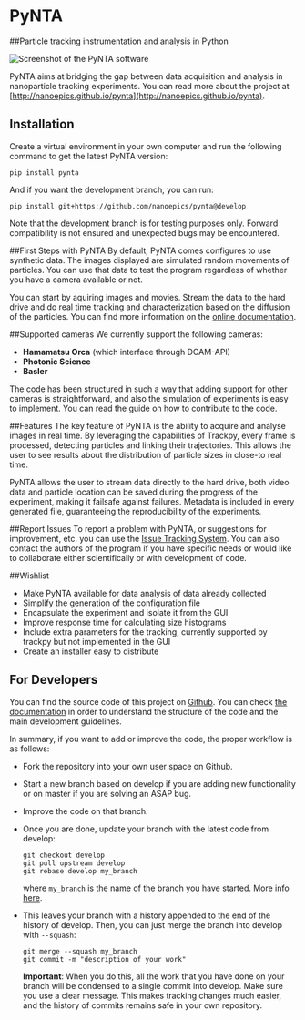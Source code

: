 # PyNTA
##Particle tracking instrumentation and analysis in Python

![Screenshot of the PyNTA software](doc/media/screenshot_01.png?raw=true "PyNTA acquiring")

PyNTA aims at bridging the gap between data acquisition and analysis in nanoparticle tracking experiments. You can read more about the project at [http://nanoepics.github.io/pynta](http://nanoepics.github.io/pynta).

## Installation
Create a virtual environment in your own computer and run the following command to get the latest PyNTA version:

    pip install pynta

And if you want the development branch, you can run:

    pip install git+https://github.com/nanoepics/pynta@develop
    
Note that the development branch is for testing purposes only. Forward 
compatibility is not ensured and unexpected bugs may be encountered. 

##First Steps with PyNTA
By default, PyNTA comes configures to use synthetic data. The images displayed are simulated random movements of particles. You can use that data to test the program regardless of whether you have a camera available or not. 

You can start by aquiring images and movies. Stream the data to the hard drive and do real time tracking and characterization based on the diffusion of the particles. You can find more information on the [online documentation](http://nanoepics.github.io/pynta).

##Supported cameras
We currently support the following cameras:
* **Hamamatsu Orca** (which interface through DCAM-API)
* **Photonic Science** 
* **Basler**

The code has been structured in such a way that adding support for other cameras is straightforward, and also the simulation of experiments is easy to implement. You can read the guide on how to contribute to the code. 

##Features
The key feature of PyNTA is the ability to acquire and analyse images in real time. By leveraging the capabilities of Trackpy, every frame is processed, detecting particles and linking their trajectories. This allows the user to see results about the distribution of particle sizes in close-to real time. 

PyNTA allows the user to stream data directly to the hard drive, both video data and particle location can be saved during the progress of the experiment, making it failsafe against failures. Metadata is included in every generated file, guaranteeing the reproducibility of the experiments. 

##Report Issues
To report a problem with PyNTA, or suggestions for improvement, etc. you can use the [Issue Tracking System](https://github.com/nanoepics/pynta/issues). You can also contact the authors of the program if you have specific needs or would like to collaborate either scientifically or with development of code.

##Wishlist
* Make PyNTA available for data analysis of data already collected
* Simplify the generation of the configuration file
* Encapsulate the experiment and isolate it from the GUI
* Improve response time for calculating size histograms
* Include extra parameters for the tracking, currently supported by trackpy but not implemented in the GUI
* Create an installer easy to distribute

## For Developers
You can find the source code of this project on [Github](https://github.com/nanoepics/pynta). You can check [the documentation](https://nanoepics.github.io/pynta) in order to understand the structure of the code and the main development guidelines. 

In summary, if you want to add or improve the code, the proper workflow is as follows: 

* Fork the repository into your own user space on Github.
* Start a new branch based on develop if you are adding new functionality or on master if you are solving an ASAP bug.
* Improve the code on that branch.
* Once you are done, update your branch with the latest code from develop:

    ```
    git checkout develop
    git pull upstream develop
    git rebase develop my_branch
    ```
    
    where `my_branch` is the name of the branch you have started. More info [here](https://git-scm.com/docs/git-rebase).
* This leaves your branch with a history appended to the end of the history of develop. Then, you can just merge the branch into develop with ``--squash``:
    ```
    git merge --squash my_branch
    git commit -m "description of your work"
    ```
    **Important**: When you do this, all the work that you have done on your branch will be condensed to a single commit into develop. Make sure you use a clear message. This makes tracking changes much easier, and the history of commits remains safe in your own repository.